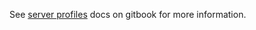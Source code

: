 See [server profiles](https://pingidentity-devops.gitbook.io/devops/config) docs on gitbook for more information.
